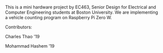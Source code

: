 This is a mini hardware project by EC463, Senior Design for Electrical and Computer Engineering students at Boston University. We are implementing a vehicle counting program on Raspberry Pi Zero W.

Contributors:

Charles Thao '19

Mohammad Hashem '19
